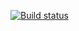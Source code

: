 [![Build status](https://ci.appveyor.com/api/projects/status/k0e2vu4g4csn601u?svg=true)](https://ci.appveyor.com/project/KeplerXIII/adv-web-4)